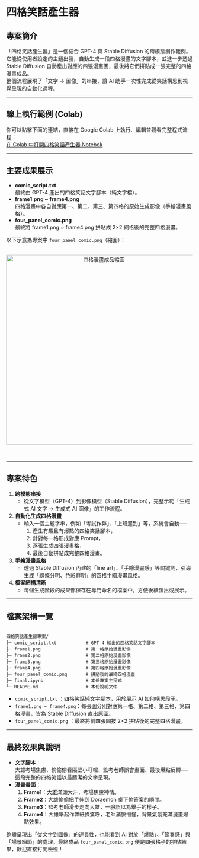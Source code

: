 
# 四格笑話產生器

## 專案簡介
「四格笑話產生器」是一個結合 GPT-4 與 Stable Diffusion 的跨模態創作範例。  
它能從使用者設定的主題出發，自動生成一段四格漫畫的文字腳本，並進一步透過 Stable Diffusion 自動產出對應的四張漫畫圖，最後將它們拼貼成一張完整的四格漫畫成品。  
整個流程展現了「文字 → 圖像」的串接，讓 AI 助手一次性完成從笑話構思到視覺呈現的自動化過程。

---

## 線上執行範例 (Colab)
你可以點擊下面的連結，直接在 Google Colab 上執行、編輯並觀看完整程式流程：  
[在 Colab 中打開四格笑話產生器 Notebok](https://colab.research.google.com/drive/1WO-ltOjGetHZ-LHeq7yhgsd3iF36Y_AN?usp=sharing)

---

## 主要成果展示
- **comic_script.txt**  
  最終由 GPT-4 產出的四格笑話文字腳本（純文字檔）。  
- **frame1.png ~ frame4.png**  
  四格漫畫中各自對應第一、第二、第三、第四格的原始生成影像（手繪漫畫風格）。  
- **four_panel_comic.png**  
  最終將 frame1.png ~ frame4.png 拼貼成 2×2 網格後的完整四格漫畫。  


以下示意為專案中 `four_panel_comic.png`（縮圖）：  
<br>
<p align="center">
  <img src="./four_panel_comic.png" alt="四格漫畫成品縮圖" width="512">
</p>
<br>

---

## 專案特色
1. **跨模態串接**  
   - 從文字模型（GPT-4）到影像模型（Stable Diffusion），完整示範「生成式 AI 文字 → 生成式 AI 圖像」的工作流程。  
2. **自動化生成四格漫畫**  
   - 輸入一個主題字串，例如「考試作弊」、「上班遲到」等，系統會自動──  
     1. 產生有趣且有爆點的四格笑話腳本，  
     2. 針對每一格形成對應 Prompt，  
     3. 逐張生成四張漫畫格，  
     4. 最後自動拼貼成完整四格漫畫。  
3. **手繪漫畫風格**  
   - 透過 Stable Diffusion 內建的「line art」、「手繪漫畫感」等關鍵詞，引導生成「線條分明、色彩鮮明」的四格手繪漫畫風格。  
4. **檔案結構清晰**  
   - 每個生成階段的成果都保存在專門命名的檔案中，方便後續匯出或展示。

---

## 檔案架構一覽
```

四格笑話產生器專案/
├─ comic_script.txt           # GPT-4 輸出的四格笑話文字腳本
├─ frame1.png                 # 第一格原始漫畫影像
├─ frame2.png                 # 第二格原始漫畫影像
├─ frame3.png                 # 第三格原始漫畫影像
├─ frame4.png                 # 第四格原始漫畫影像
├─ four_panel_comic.png       # 拼貼後的最終四格漫畫
├─ final.ipynb                # 本份專案主程式
└─ README.md                  # 本份說明文件

```

- `comic_script.txt`      ：四格笑話純文字腳本，用於展示 AI 如何構思段子。  
- `frame1.png ~ frame4.png`：每張圖分別對應第一格、第二格、第三格、第四格漫畫，皆為 Stable Diffusion 直出原圖。  
- `four_panel_comic.png`  ：最終將前四張圖按 2×2 拼貼後的完整四格漫畫。  


---

## 最終效果與說明
- **文字腳本**：  
  大雄考場焦慮、偷偷偷看隔壁小叮噹、監考老師誤會畫面、最後爆點反轉──這段完整的四格笑話以最簡潔的文字呈現。  
- **漫畫畫面**：  
  1. **Frame1**：大雄滿頭大汗，考場焦慮神情。  
  2. **Frame2**：大雄偷偷把手伸到 Doraemon 桌下偷答案的瞬間。  
  3. **Frame3**：監考老師滑步走向大雄，一臉誤以為舉手的樣子。  
  4. **Frame4**：大雄舉起作弊紙條驚呼，老師滿臉懵懂，背景氣氛充滿漫畫爆點效果。  

整體呈現出「從文字到圖像」的連貫性，也能看到 AI 對於「爆點」、「節奏感」與「場景細節」的處理。最終成品 `four_panel_comic.png` 便是四張格子的拼貼結果，歡迎直接打開檢視！